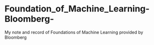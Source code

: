 # Foundation_of_Machine_Learning-Bloomberg-
My note and record of Foundations of Machine Learning provided by Bloomberg
